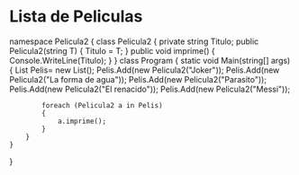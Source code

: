 # Lista de Peliculas

namespace Pelicula2
{
    class Pelicula2
    {
        private string Titulo;
        public Pelicula2(string T)
        {
            Titulo = T;
        }
        public void imprime()
        {
            Console.WriteLine(Titulo);
        }
    }
    class Program
    {
        static void Main(string[] args)
        {
            List<Pelicula2> Pelis= new List<Pelicula2>();
            Pelis.Add(new Pelicula2("Joker"));
            Pelis.Add(new Pelicula2("La forma de agua"));
            Pelis.Add(new Pelicula2("Parasito"));
            Pelis.Add(new Pelicula2("El renacido"));
            Pelis.Add(new Pelicula2("Messi"));

            foreach (Pelicula2 a in Pelis)
            {
                a.imprime();
            }
        }
    }
}